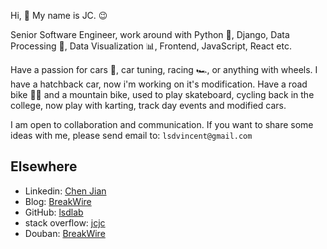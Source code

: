 Hi, 👋 My name is JC. 😉

Senior Software Engineer, work around with Python 🐍, Django, Data Processing 💽, Data Visualization 📊, Frontend, JavaScript, React etc.

Have a passion for cars 🚗, car tuning, racing 🏎️, or anything with wheels. I have a hatchback car, now i'm working on it's modification. Have a road bike 🚴‍♂️ and a mountain bike, used to play skateboard, cycling back in the college, now play with karting, track day events and modified cars.

I am open to collaboration and communication. If you want to share some ideas with me, please send email to: `lsdvincent@gmail.com`

## Elsewhere

- Linkedin: [Chen Jian](https://www.linkedin.com/in/jc-81493210b/)
- Blog: [BreakWire](https://breakwire.me)
- GitHub: [lsdlab](https://github.com/lsdlab)
- stack overflow: [jcjc](https://stackoverflow.com/users/3295711/jcjc?tab=profile)
- Douban: [BreakWire](https://www.douban.com/people/135271635/)
